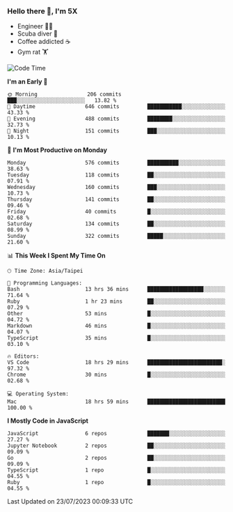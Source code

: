 ### Hello there 👋, I'm 5X

* Engineer 👨‍💻
* Scuba diver 🤿
* Coffee addicted ☕️
* Gym rat 🏋️

<!--START_SECTION:waka-->
![Code Time](http://img.shields.io/badge/Code%20Time-408%20hrs%2013%20mins-blue)

**I'm an Early 🐤** 

```text
🌞 Morning                206 commits         ███░░░░░░░░░░░░░░░░░░░░░░   13.82 % 
🌆 Daytime                646 commits         ███████████░░░░░░░░░░░░░░   43.33 % 
🌃 Evening                488 commits         ████████░░░░░░░░░░░░░░░░░   32.73 % 
🌙 Night                  151 commits         ███░░░░░░░░░░░░░░░░░░░░░░   10.13 % 
```
📅 **I'm Most Productive on Monday** 

```text
Monday                   576 commits         ██████████░░░░░░░░░░░░░░░   38.63 % 
Tuesday                  118 commits         ██░░░░░░░░░░░░░░░░░░░░░░░   07.91 % 
Wednesday                160 commits         ███░░░░░░░░░░░░░░░░░░░░░░   10.73 % 
Thursday                 141 commits         ██░░░░░░░░░░░░░░░░░░░░░░░   09.46 % 
Friday                   40 commits          █░░░░░░░░░░░░░░░░░░░░░░░░   02.68 % 
Saturday                 134 commits         ██░░░░░░░░░░░░░░░░░░░░░░░   08.99 % 
Sunday                   322 commits         █████░░░░░░░░░░░░░░░░░░░░   21.60 % 
```


📊 **This Week I Spent My Time On** 

```text
🕑︎ Time Zone: Asia/Taipei

💬 Programming Languages: 
Bash                     13 hrs 36 mins      ██████████████████░░░░░░░   71.64 % 
Ruby                     1 hr 23 mins        ██░░░░░░░░░░░░░░░░░░░░░░░   07.29 % 
Other                    53 mins             █░░░░░░░░░░░░░░░░░░░░░░░░   04.72 % 
Markdown                 46 mins             █░░░░░░░░░░░░░░░░░░░░░░░░   04.07 % 
TypeScript               35 mins             █░░░░░░░░░░░░░░░░░░░░░░░░   03.10 % 

🔥 Editors: 
VS Code                  18 hrs 29 mins      ████████████████████████░   97.32 % 
Chrome                   30 mins             █░░░░░░░░░░░░░░░░░░░░░░░░   02.68 % 

💻 Operating System: 
Mac                      18 hrs 59 mins      █████████████████████████   100.00 % 
```

**I Mostly Code in JavaScript** 

```text
JavaScript               6 repos             ███████░░░░░░░░░░░░░░░░░░   27.27 % 
Jupyter Notebook         2 repos             ██░░░░░░░░░░░░░░░░░░░░░░░   09.09 % 
Go                       2 repos             ██░░░░░░░░░░░░░░░░░░░░░░░   09.09 % 
TypeScript               1 repo              █░░░░░░░░░░░░░░░░░░░░░░░░   04.55 % 
Ruby                     1 repo              █░░░░░░░░░░░░░░░░░░░░░░░░   04.55 % 
```




 Last Updated on 23/07/2023 00:09:33 UTC
<!--END_SECTION:waka-->
